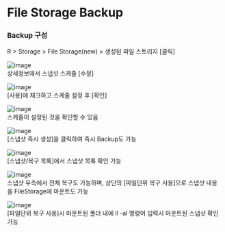 
<h1>File Storage Backup</h1>

<h3>Backup 구성</h3>

R > Storage > File Storage(new) > 생성된 파일 스토리지 [클릭]<br>

![image](https://github.com/scp-cloudacademy/ce-advanced/assets/147478897/5c4802c5-e332-45d9-a8d3-5e6607b09f74)<br>
상세정보에서 스냅샷 스케줄 [수정]<br>

![image](https://github.com/scp-cloudacademy/ce-advanced/assets/147478897/da1e01a1-8470-44ae-ab9f-4dc0e5e40b7d)<br>
[사용]에 체크하고 스케줄 설정 후 [확인]<br>

![image](https://github.com/scp-cloudacademy/ce-advanced/assets/147478897/dba51c59-6968-4bc2-b7ec-21025af45c62)<br>
스케줄이 설정된 것을 확인할 수 있음<br>

![image](https://github.com/scp-cloudacademy/ce-advanced/assets/147478897/e743633e-21ed-461e-9db7-87adc05dae33)<br>
[스냅샷 즉시 생성]을 클릭하여 즉시 Backup도 가능<br>

![image](https://github.com/scp-cloudacademy/ce-advanced/assets/147478897/4217300f-2cbb-4005-9179-f3a44c976bed)<br>
[스냅샷/복구 목록]에서 스냅샷 목록 확인 가능<br>

![image](https://github.com/scp-cloudacademy/ce-advanced/assets/147478897/e87fb6e7-471a-4802-9cfc-aac96950ce74)<br>
스냅샷 우측에서 전체 복구도 가능하며, 상단의 [파일단위 복구 사용]으로 스냅샷 내용을 FileStorage에 마운트도 가능<br>

![image](https://github.com/scp-cloudacademy/ce-advanced/assets/147478897/d728050d-14f4-4d8c-a4b9-58e37d6e1ae7)<br>
[파일단위 복구 사용]시 마운트된 폴더 내에 ll -al 명령어 입력시 마운트된 스냅샷 확인 가능<br>

